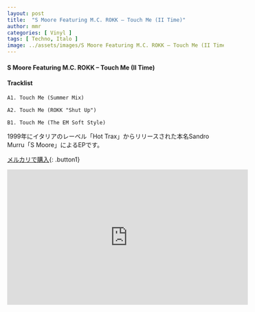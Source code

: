 ```yaml
---
layout: post
title:  "S Moore Featuring M.C. ROKK – Touch Me (II Time)"
author: mmr
categories: [ Vinyl ]
tags: [ Techno, Italo ]
image: ../assets/images/S Moore Featuring M.C. ROKK – Touch Me (II Time).jpg
---
```


#### S Moore Featuring M.C. ROKK – Touch Me (II Time)

#### Tracklist
```md
A1. Touch Me (Summer Mix)

A2. Touch Me (ROKK "Shut Up")

B1. Touch Me (The EM Soft Style)
```

1999年にイタリアのレーベル「Hot Trax」からリリースされた本名Sandro Murru「S Moore」によるEPです。

[メルカリで購入](https://jp.mercari.com/item/m61650546749?afid=6142608987){: .button1}


<iframe width="560" height="315" src="https://www.youtube.com/embed/1UhPUUlyfPM?si=Xgqc56sF0LG4liXM" title="YouTube video player" frameborder="0" allow="accelerometer; autoplay; clipboard-write; encrypted-media; gyroscope; picture-in-picture; web-share" referrerpolicy="strict-origin-when-cross-origin" allowfullscreen></iframe>